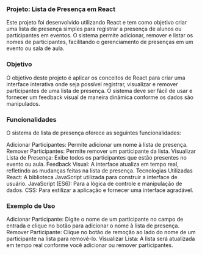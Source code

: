 ### Projeto: Lista de Presença em React
Este projeto foi desenvolvido utilizando React e tem como objetivo criar uma lista de presença simples para registrar a presença de alunos ou participantes em eventos. O sistema permite adicionar, remover e listar os nomes de participantes, facilitando o gerenciamento de presenças em um evento ou sala de aula.

### Objetivo
O objetivo deste projeto é aplicar os conceitos de React para criar uma interface interativa onde seja possível registrar, visualizar e remover participantes de uma lista de presença. O sistema deve ser fácil de usar e fornecer um feedback visual de maneira dinâmica conforme os dados são manipulados.

### Funcionalidades
O sistema de lista de presença oferece as seguintes funcionalidades:

Adicionar Participantes: Permite adicionar um nome à lista de presença.
Remover Participantes: Permite remover um participante da lista.
Visualizar Lista de Presença: Exibe todos os participantes que estão presentes no evento ou aula.
Feedback Visual: A interface atualiza em tempo real, refletindo as mudanças feitas na lista de presença.
Tecnologias Utilizadas
React: A biblioteca JavaScript utilizada para construir a interface de usuário.
JavaScript (ES6): Para a lógica de controle e manipulação de dados.
CSS: Para estilizar a aplicação e fornecer uma interface agradável.

### Exemplo de Uso
Adicionar Participante: Digite o nome de um participante no campo de entrada e clique no botão para adicionar o nome à lista de presença.
Remover Participante: Clique no botão de remoção ao lado do nome de um participante na lista para removê-lo.
Visualizar Lista: A lista será atualizada em tempo real conforme você adicionar ou remover participantes.
